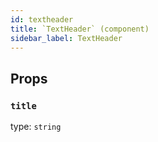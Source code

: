 ```yaml
---
id: textheader
title: `TextHeader` (component)
sidebar_label: TextHeader
---
```



Props
-----

### `title`

type: `string`

